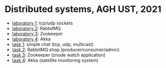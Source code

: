 # Distributed systems, AGH UST, 2021

* [laboratory 1](./lab1): tcp/udp sockets
* [laboratory 2](./lab2): RabbitMQ 
* [laboratory 3](./lab3): Zookeeper 
* [laboratory 4](./lab4): Akka 
* [task 1](./zad1): simple chat (tcp, udp, multicast)
* [task 2](./zad2): RabbitMQ shop (producer/consumer/admin)
* [task 3](./zad3): Zookeeper (znode watch application)
* [task 4](./zad4): Akka (satellite monitoring system)

